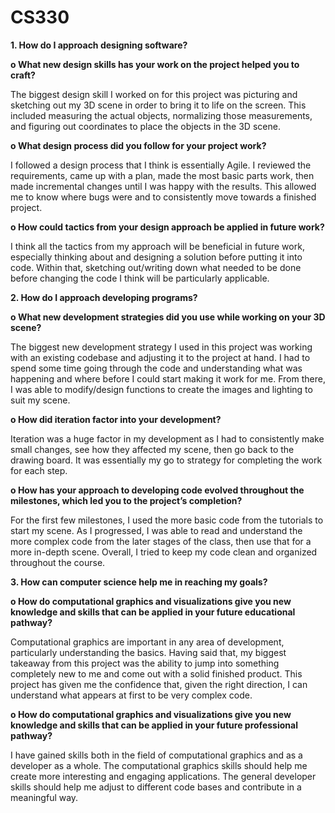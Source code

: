 # CS330

**1.	How do I approach designing software?**

**o	What new design skills has your work on the project helped you to craft?**

The biggest design skill I worked on for this project was picturing and sketching out my 3D scene in order to bring it to life on the screen. This included measuring the actual objects, normalizing those measurements, and figuring out coordinates to place the objects in the 3D scene.

**o	What design process did you follow for your project work?**

I followed a design process that I think is essentially Agile. I reviewed the requirements, came up with a plan, made the most basic parts work, then made incremental changes until I was happy with the results. This allowed me to know where bugs were and to consistently move towards a finished project.

**o	How could tactics from your design approach be applied in future work?**

I think all the tactics from my approach will be beneficial in future work, especially thinking about and designing a solution before putting it into code. Within that, sketching out/writing down what needed to be done before changing the code I think will be particularly applicable.

**2.	How do I approach developing programs?**

**o	What new development strategies did you use while working on your 3D scene?**

The biggest new development strategy I used in this project was working with an existing codebase and adjusting it to the project at hand. I had to spend some time going through the code and understanding what was happening and where before I could start making it work for me. From there, I was able to modify/design functions to create the images and lighting to suit my scene.

**o	How did iteration factor into your development?**

Iteration was a huge factor in my development as I had to consistently make small changes, see how they affected my scene, then go back to the drawing board. It was essentially my go to strategy for completing the work for each step.

**o	How has your approach to developing code evolved throughout the milestones, which led you to the project’s completion?**

For the first few milestones, I used the more basic code from the tutorials to start my scene. As I progressed, I was able to read and understand the more complex code from the later stages of the class, then use that for a more in-depth scene. Overall, I tried to keep my code clean and organized throughout the course.

**3.	How can computer science help me in reaching my goals?**

**o	How do computational graphics and visualizations give you new knowledge and skills that can be applied in your future educational pathway?**

Computational graphics are important in any area of development, particularly understanding the basics. Having said that, my biggest takeaway from this project was the ability to jump into something completely new to me and come out with a solid finished product. This project has given me the confidence that, given the right direction, I can understand what appears at first to be very complex code.

**o	How do computational graphics and visualizations give you new knowledge and skills that can be applied in your future professional pathway?**

I have gained skills both in the field of computational graphics and as a developer as a whole. The computational graphics skills should help me create more interesting and engaging applications. The general developer skills should help me adjust to different code bases and contribute in a meaningful way.
